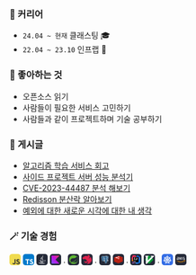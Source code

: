 ### 🏢 커리어

- `24.04 ~ 현재` 클래스팅 🎓
- `22.04 ~ 23.10` 인프랩 🌿

### 🍭 좋아하는 것

- 오픈소스 읽기
- 사람들이 필요한 서비스 고민하기
- 사람들과 같이 프로젝트하며 기술 공부하기

### 📔 게시글

- [알고리즘 학습 서비스 회고](https://www.linkedin.com/posts/yohanio_%EC%95%8C%EA%B3%A0%EB%A6%AC%EC%A6%98-%EA%B3%B5%EB%B6%80%EA%B0%80-%EB%84%88%EB%AC%B4-%EC%A7%80%EB%A3%A8%ED%95%B4-ai%EC%99%80-%ED%95%A8%EA%BB%98-2%EC%9D%BC-%EB%A7%8C%EC%97%90-mvp%EB%A5%BC-%EB%A7%8C%EB%93%A4%EA%B3%A0-%EC%97%B0%ED%9C%B4-activity-7325853754262458369-iUHN?utm_source=share&utm_medium=member_desktop&rcm=ACoAADT17qMBZYmhJenTdCD-r_GmuNE3ZDmufas)
- [사이드 프로젝트 서버 성능 분석기](https://bcake.tistory.com/121)
- [CVE-2023-44487 분석 해보기](https://bcake.tistory.com/138)
- [Redisson 분산락 알아보기](https://bcake.tistory.com/136)
- [예외에 대한 새로운 시각에 대한 내 생각](https://bcake.tistory.com/132)

### 🪄 기술 경험

<code><img height="20" alt="javascript" src="https://github.com/tandpfun/skill-icons/raw/main/icons/JavaScript.svg"></code>
<code><img height="20" alt="typescript" src="https://github.com/tandpfun/skill-icons/raw/main/icons/TypeScript.svg"></code>
<code><img height="20" alt="java" src="https://github.com/tandpfun/skill-icons/raw/main/icons/Java-Dark.svg"></code>
<code><img height="20" alt="kotlin" src="https://github.com/tandpfun/skill-icons/raw/main/icons/Kotlin-Dark.svg"></code>
·
<code><img height="20" alt="spring" src="https://github.com/tandpfun/skill-icons/raw/main/icons/Spring-Dark.svg"></code>
<code><img height="20" alt="nest" src="https://github.com/tandpfun/skill-icons/raw/main/icons/NestJS-Dark.svg"></code>
·
<code><img height="20" alt="postgres" src="https://github.com/tandpfun/skill-icons/raw/main/icons/PostgreSQL-Dark.svg"></code>
<code><img height="20" alt="redis" src="https://github.com/tandpfun/skill-icons/raw/main/icons/Redis-Dark.svg"></code>
·
<code><img height="20" alt="idea" src="https://github.com/tandpfun/skill-icons/raw/main/icons/Idea-Dark.svg"></code>
<code><img height="20" alt="vim" src="https://github.com/tandpfun/skill-icons/raw/main/icons/VIM-Dark.svg"></code>
·
<code><img height="20" alt="vim" src="https://github.com/tandpfun/skill-icons/raw/main/icons/Kubernetes.svg"></code>
<code><img height="20" alt="vim" src="https://github.com/tandpfun/skill-icons/raw/main/icons/AWS-Dark.svg"></code>
